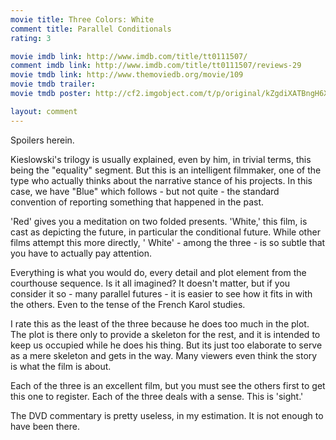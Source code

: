 ```yaml
---
movie title: Three Colors: White
comment title: Parallel Conditionals
rating: 3

movie imdb link: http://www.imdb.com/title/tt0111507/
comment imdb link: http://www.imdb.com/title/tt0111507/reviews-29
movie tmdb link: http://www.themoviedb.org/movie/109
movie tmdb trailer: 
movie tmdb poster: http://cf2.imgobject.com/t/p/original/kZgdiXATBngH6X9aMqrWuqwC9we.jpg

layout: comment
---
```


Spoilers herein.

Kieslowski's trilogy is usually explained, even by him, in trivial terms, this being the  "equality" segment. But this is an intelligent filmmaker, one of the type who actually  thinks about the narrative stance of his projects. In this case, we have "Blue" which  follows - but not quite - the standard convention of reporting something that  happened in the past.

'Red' gives you a meditation on two folded presents. 'White,' this film, is cast as  depicting the future, in particular the conditional future. While other films attempt this  more directly, ' White' - among the three - is so subtle that you have to actually pay  attention. 

Everything is what you would do, every detail and plot element from the courthouse  sequence. Is it all imagined? It doesn't matter, but if you consider it so - many parallel  futures - it is easier to see how it fits in with the others. Even to the tense of the French  Karol studies.

I rate this as the least of the three because he does too much in the plot. The plot is there  only to provide a skeleton for the rest, and it is intended to keep us occupied while he  does his thing. But its just too elaborate to serve as a mere skeleton and gets in the way.  Many viewers even think the story is what the film is about.

Each of the three is an excellent film, but you must see the others first to get this one to  register. Each of the three deals with a sense. This is 'sight.'

The DVD commentary is pretty useless, in my estimation. It is not enough to have been  there.
